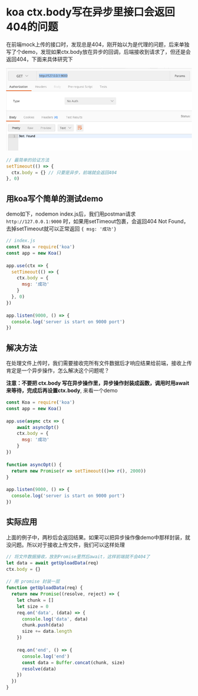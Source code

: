 
# koa ctx.body写在异步里接口会返回404的问题

在前端mock上传的接口时，发现总是404，刚开始以为是代理的问题，后来单独写了个demo，发现如果ctx.body放在异步的回调，后端接收到请求了，但还是会返回404，下面来具体研究下

![koa_body_async_404.png](../../../images/blog/node/koa_body_async_404.png)

```js
// 最简单的验证方法
setTimeout(() => {
  ctx.body = {} // 只要是异步，前端就会返回404
}, 0)
```

## 用koa写个简单的测试demo

demo如下，nodemon index.js后，我们用postman请求 `http://127.0.0.1:9000` 时，如果用setTimeout包裹，会返回404 Not Found，去掉setTimeout就可以正常返回 `{ msg: '成功'}`
```js
// index.js
const Koa = require('koa')
const app = new Koa()

app.use(ctx => {
  setTimeout(() => {
    ctx.body = {
      msg: '成功'
    }
  }, 0)
})

app.listen(9000, () => {
  console.log('server is start on 9000 port')
})
```

## 解决方法
在处理文件上传时，我们需要接收完所有文件数据后才响应结果给前端，接收上传肯定是一个异步操作，怎么解决这个问题呢？

**注意：不要把 ctx.body 写在异步操作里，异步操作封装成函数，调用时用await来等待，完成后再设置ctx.body**, 来看一个demo

```js
const Koa = require('koa')
const app = new Koa()

app.use(async ctx => {
    await asyncOpt()
    ctx.body = {
      msg: '成功'
    }
})

function asyncOpt() {
  return new Promise(r => setTimeout(()=> r(), 2000))
}

app.listen(9000, () => {
  console.log('server is start on 9000 port')
})
```

## 实际应用
上面的例子中，两秒后会返回结果。如果可以把异步操作像demo中那样封装，就没问题。所以对于接收上传文件，我们可以这样处理

```js
// 将文件数据接收，放到Promise里然后await，这样前端就不会404了
let data = await getUploadData(req)
ctx.body = {}

// 用 promise 封装一层
function getUploadData(req) {
  return new Promise((resolve, reject) => {
    let chunk = []
    let size = 0
    req.on('data', (data) => {
      console.log('data', data)
      chunk.push(data)
      size += data.length
    })

    req.on('end', () => {
      console.log('end')
      const data = Buffer.concat(chunk, size)
      resolve(data)
    })
  })
}
```